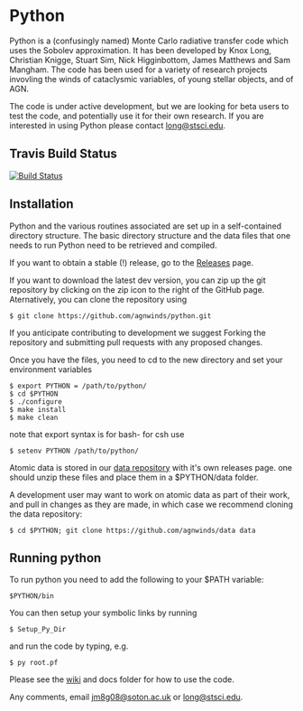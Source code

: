# Python

Python is a (confusingly named) Monte Carlo radiative transfer code which uses the Sobolev approximation.
It has been developed by Knox Long, Christian Knigge, Stuart Sim, Nick Higginbottom, James Matthews and Sam Mangham. 
The code has been used for a variety of research projects invovling the winds of cataclysmic variables, of young stellar objects, and of
AGN.

The code is under active development, but we are looking for beta users to test the code, and potentially use it 
for their own research. If you are interested in using Python please contact long@stsci.edu.

## Travis Build Status

[![Build Status](https://travis-ci.org/agnwinds/python.png?branch=dev)](https://travis-ci.org/agnwinds/python)



## Installation

Python and the various routines associated are set up in a self-contained directory structure. The basic directory structure and the data files that one needs to run Python need to be retrieved and compiled. 

If you want to obtain a stable (!) release, go to the [Releases](https://github.com/agnwinds/python/releases) page.

If you want to download the latest dev version, you can zip up the git repository by clicking on the zip icon to the right of the GitHub page. Aternatively, you can clone the repository using 

    $ git clone https://github.com/agnwinds/python.git 

If you anticipate contributing to development we suggest Forking the repository and submitting pull requests with any proposed changes.

Once you have the files, you need to cd to the new directory and set your environment variables
    
    $ export PYTHON = /path/to/python/
    $ cd $PYTHON 
    $ ./configure
    $ make install
    $ make clean

note that export syntax is for bash- for csh use 
  
    $ setenv PYTHON /path/to/python/

Atomic data is stored in our [data repository](https://github.com/agnwinds/data) with it's own releases page. one should unzip these files and place them in a $PYTHON/data folder.

A development user may want to work on atomic data as part of their work, and pull in changes as they are made, in which case we recommend cloning the data repository:

    $ cd $PYTHON; git clone https://github.com/agnwinds/data data

## Running python

To run python you need to add the following to your $PATH variable:

    $PYTHON/bin

You can then setup your symbolic links by running 

    $ Setup_Py_Dir

and run the code by typing, e.g.

    $ py root.pf


Please see the [wiki](https://github.com/agnwinds/python/wiki/Installing-and-Running-Python) and docs folder for how to use the code.

Any comments, email jm8g08@soton.ac.uk or long@stsci.edu.
